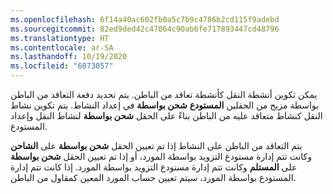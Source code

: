 ```yaml
---
ms.openlocfilehash: 6f14a40ac602fb0a5c7b9c4786b2cd115f9adebd
ms.sourcegitcommit: 82ed9ded42c47064c90ab6fe717893447cd48796
ms.translationtype: HT
ms.contentlocale: ar-SA
ms.lasthandoff: 10/19/2020
ms.locfileid: "6073057"
---
```


يمكن تكوين أنشطة النقل كأنشطة تعاقد من الباطن. يتم تحديد دفعة التعاقد من الباطن بواسطة مزيج من الحقلين **المستودع** **‏‫شحن بواسطة‬** في إعداد النشاط. يتم تكوين نشاط النقل كنشاط متعاقد عليه من الباطن بناءً على الحقل **شحن بواسطة** لنشاط النقل وإعداد المستودع.

يتم التعاقد من الباطن على النشاط إذا تم تعيين الحقل **شحن بواسطة** على **الشاحن‬** وكانت تتم إدارة مستودع التزويد بواسطة المورد، أو إذا تم تعيين الحقل **شحن بواسطة** على **المستلم** وكانت تتم إدارة مستودع التزويد بواسطة المورد. إذا كانت تتم إدارة المستودع بواسطة المورد، سيتم تعيين حساب المورد المعين كمقاول من الباطن.
